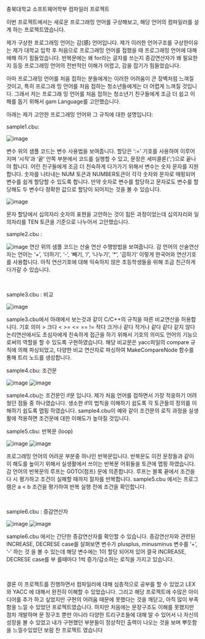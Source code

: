 충북대학교 소프트웨어학부 컴파일러 프로젝트



이번 프로젝트에서는 새로운 프로그래밍 언어를 구상해보고,
해당 언어의 컴파일러를 설계 하는 프로젝트였습니다.

제가 구상한 프로그래밍 언어는 감(感) 언어입니다.
제가 이러한 언어구조를 구상한이유는 제가 대학교 입학 후 처음으로 프로그래밍 언어를 접했을 때 프로그래밍 언어에 대해 애해 하기 힘들었습니다.
반복문에는 왜 for라는 글자를 쓰는지 증감연산자가 왜 필요한지 등등 프로그래밍 언어의 전반적인 이해가 어렵고, 감을 잡기가 힘들었습니다.

아마 프로그래밍 언어를 처음 접하는 분들에게는 이러한 어려움이 큰 장벽처럼 느껴질 것이고, 특히 프로그래 밍 언어를 처음 접하는 청소년들에게는 더 어렵게 느껴질 것입니다.
그래서 저는 프로그래 밍 언어를 처음 접하는 청소년기 친구들에게 조금 더 쉽고 이해를 돕기 위해서 gam Language를 고안했습니다. 




아래는 제가 고안한 프로그래밍 언어와 그 규칙에 대한 설명입니다: 




sample1.cbu: 

![image](https://github.com/user-attachments/assets/0689726c-51c0-43b1-a86d-a36ecaacf0d9)

변수 위의 샘플 코드는 변수 사용법을 보여줍니다.
할당은 ‘:=’ 기호를 사용하여 이루어지며 ‘시작’과 ‘끝’ 안쪽 부분에서 코드를 실행할 수 있고, 문장은 세미콜론(‘;’)으로 끝나야 합니다.
어린 친구들에게 조금 더 친숙하게 다가가기 위해서 변수는 숫자 문자를 지원합니다.
숫자를 나타내는 NUM 토큰과 NUMBER토큰이 각각 숫자와 문자로 매핑되어 변수를 쉽게 할당할 수 있도록 합니다.
만약 숫자로 변수를 할당하고 문자로도 변수를 할당해도 두 변수다 정확한 값으로 할당이 되어지는 것을 볼 수 있습니다. 

![image](https://github.com/user-attachments/assets/3ae39a64-058a-4ea5-9486-aab89529ecd6)

문자 할당에서 십의자리 숫자의 표현을 고안하는 것이 힘든 과정이었는데 십의자리와 일의자리를 TEN 토큰을 기준으로 나누어서 고안했습니다.




 sample2.cbu : 

 ![image](https://github.com/user-attachments/assets/817d4fe6-3d3c-4a18-9548-3c78f045a829)
연산 위의 샘플 코드는 산술 연산 수행방법을 보여줍니다.
감 언어의 산술연산자는 언어는 ‘+’, ‘더하기‘, ‘-’, ‘빼기, ‘/’, ‘나누기‘, ‘*’, ‘곱하기‘ 이렇게 한국어와 연산기호를 사용합니다.
아직 연산기호에 대해 익숙하지 않은 초등학생들을 위해 조금 친근하게 다가갈 수 있습니다. 

​


sample3.cbu : 비교

![image](https://github.com/user-attachments/assets/36736126-b0c4-4702-a66c-5414de849b71)

 sample3.cbu에서 아래에서 보는것과 같이 C/C++의 규칙을 따른 비교연산을 허용합니다. 
기호 의미 > 크다 < >= <= == != 작다 크거나 같다 작거나 같다 같다 같지 않다 논리연산에서도 초심자에게 친숙하게 접근을 하기 위해서 기호의 의미도 언어의 기능으로써의 역할을 할 수 있도록 구현하였습니다.
해당 비교문은 yacc파일의 compare 규칙에 의해 파싱되었고, 다양한 비교 연산자로 파싱하여 MakeCompareNode 함수를 통해 트리 노드를 생성합니다.





 sample4.cbu: 조건문 

 ![image](https://github.com/user-attachments/assets/d9cf9a50-1d48-4c65-8ce6-dc097410141c)
 ![image](https://github.com/user-attachments/assets/73e23e9f-de83-4ede-9b93-d509454bcaa7)


sample4.cbu는 조건문인 if문 입니다.
제가 처음 언어를 접하면서 가장 적응하기 어려웠던 점들 중 하나였습니다.
생소한 if의 법칙을 이해하기 쉽도록 각 토큰들의 정의를 이해하기 쉽도록 맵핑 하였습니다.
sample4.cbu이 예와 같이 조건문의 로직 과정을 실생활에 적용하면 조건문에 대한 이해도가 높아질 것입니다. 




sample5.cbu: 반복문 (loop)

![image](https://github.com/user-attachments/assets/56b2e1b1-39e2-4b26-9764-7fb9fc2e07dd)
![image](https://github.com/user-attachments/assets/0b1b8877-71b8-425b-aa7d-8cca1311a2d6)


 프로그래밍 언어의 어려운 부분중 하나인 반복문입니다.
 반복문도 이전 문장들과 같이 이 해도를 높이기 위해서 실생활에서 쓰이는 반복문 어휘들을 토큰에 맵핑 하였습니다.
 감 언어의 반복문의 루프는 GOTO(점프) 문에 의존합니다.
 루프는 블록 끝에서 조건을 다 시 평가하고 조건이 실패할 때까지 절차를 반복합니다.
 sample5.cbu 에서는 프로그램은 a < b 조건을 평가하여 반복 실행 전에 조건을 확인합니다. 

​

sample6.cbu : 증감연산자

![image](https://github.com/user-attachments/assets/bbddfa4a-e48c-478f-a690-5bdc9d4af888)
![image](https://github.com/user-attachments/assets/989007a5-6fb2-4988-8829-b0c0650cb1b7)


 sample6.cbu 에서는 간단한 증감연산자를 확인할 수 있습니다.
 증감연산자와 관련된 INCREASE, DECRESE case를 살펴보면 변수가 plusplus, minusminus 변수를 ‘+’, ‘-’ 하는 것 을 볼 수 있는데 해당 변수에는 1이 할당 되어져 있어 결국 INCREASE, DECRESE case를 부 를때마다 1씩 증가/감소하는 로직을 가지고 있습니다.

​


 결론 
이 프로젝트를 진행하면서 컴파일러에 대해 심층적으로 공부를 할 수 있었고 LEX 와 YACC 에 대해서 완전히 이해할 수 있었습니다.
그리고 해당 프로젝트에 수많은 아이디어를 추가 하고 싶었지만 구현의 어려움 때문에 못했다는 것을 깨닫고, 아직 많이 부족함을 느낄 수 있었던 프로젝트였습니다.
하지만 처음에는 문장구조도 이해를 못했지만 점차 개발하며 문 장구조 뿐만 아니라 다양한 트리구조들에 대해 알 수 있어서 나 자신의 성장을 볼 수 있었고
내가 구현했던 부분들이 정상적인 출력이 나오는 것을 보며 뿌듯함을 느낄수있었던 보람 찬 프로젝트 였습니다
